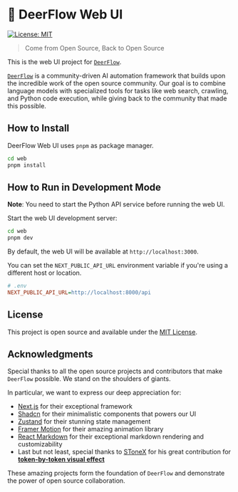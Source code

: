 # 🦌 DeerFlow Web UI

[![License: MIT](https://img.shields.io/badge/License-MIT-yellow.svg)](https://opensource.org/licenses/MIT)

> Come from Open Source, Back to Open Source

This is the web UI project for [`DeerFlow`](https://github.com/bytedance/deer-flow).

[`DeerFlow`](https://github.com/bytedance/deer-flow) is a community-driven AI automation framework that builds upon the incredible work of the open source community. Our goal is to combine language models with specialized tools for tasks like web search, crawling, and Python code execution, while giving back to the community that made this possible.

## How to Install

DeerFlow Web UI uses `pnpm` as package manager.

```bash
cd web
pnpm install
```

## How to Run in Development Mode

**Note**: You need to start the Python API service before running the web UI.

Start the web UI development server:

```bash
cd web
pnpm dev
```

By default, the web UI will be available at `http://localhost:3000`.

You can set the `NEXT_PUBLIC_API_URL` environment variable if you're using a different host or location.

```ini
# .env
NEXT_PUBLIC_API_URL=http://localhost:8000/api
```


## License

This project is open source and available under the [MIT License](LICENSE).

## Acknowledgments

Special thanks to all the open source projects and contributors that make `DeerFlow` possible. We stand on the shoulders of giants.

In particular, we want to express our deep appreciation for:
* [Next.js](https://nextjs.org/) for their exceptional framework
* [Shadcn](https://ui.shadcn.com/) for their minimalistic components that powers our UI
* [Zustand](https://zustand.docs.pmnd.rs/) for their stunning state management
* [Framer Motion](https://www.framer.com/motion/) for their amazing animation library
* [React Markdown](https://www.npmjs.com/package/react-markdown) for their exceptional markdown rendering and customizability
* Last but not least, special thanks to [SToneX](https://github.com/stonexer) for his great contribution for **[token-by-token visual effect](./src/core/rehype/rehype-split-words-into-spans.ts)**

These amazing projects form the foundation of `DeerFlow` and demonstrate the power of open source collaboration.
